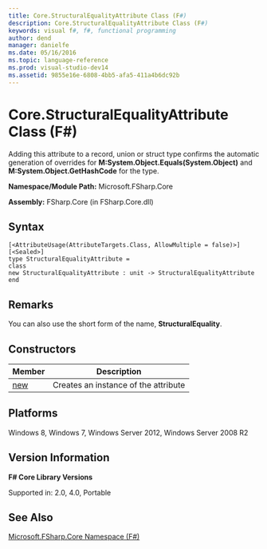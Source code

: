 ```yaml
---
title: Core.StructuralEqualityAttribute Class (F#)
description: Core.StructuralEqualityAttribute Class (F#)
keywords: visual f#, f#, functional programming
author: dend
manager: danielfe
ms.date: 05/16/2016
ms.topic: language-reference
ms.prod: visual-studio-dev14
ms.assetid: 9855e16e-6808-4bb5-afa5-411a4b6dc92b 
---
```


# Core.StructuralEqualityAttribute Class (F#)

Adding this attribute to a record, union or struct type confirms the automatic generation of overrides for **M:System.Object.Equals(System.Object)** and **M:System.Object.GetHashCode** for the type.

**Namespace/Module Path:** Microsoft.FSharp.Core

**Assembly:** FSharp.Core (in FSharp.Core.dll)


## Syntax

```
[<AttributeUsage(AttributeTargets.Class, AllowMultiple = false)>]
[<Sealed>]
type StructuralEqualityAttribute =
class
new StructuralEqualityAttribute : unit -> StructuralEqualityAttribute
end
```

## Remarks
You can also use the short form of the name, **StructuralEquality**.


## Constructors


|Member|Description|
|------|-----------|
|[new](https://msdn.microsoft.com/library/d8995048-26bc-4b14-a260-f89191a8c28b)|Creates an instance of the attribute|

## Platforms
Windows 8, Windows 7, Windows Server 2012, Windows Server 2008 R2


## Version Information
**F# Core Library Versions**

Supported in: 2.0, 4.0, Portable




## See Also
[Microsoft.FSharp.Core Namespace &#40;F&#35;&#41;](Microsoft.FSharp.Core-Namespace-%5BFSharp%5D.md)

